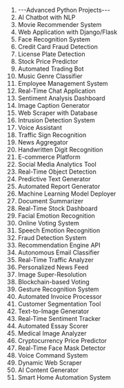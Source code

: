 1. ---Advanced Python Projects---
2. AI Chatbot with NLP
3. Movie Recommender System
4. Web Application with Django/Flask
5. Face Recognition System
6. Credit Card Fraud Detection
7. License Plate Detection
8. Stock Price Predictor
9. Automated Trading Bot
10. Music Genre Classifier
11. Employee Management System
12. Real-Time Chat Application
13. Sentiment Analysis Dashboard
14. Image Caption Generator
15. Web Scraper with Database
16. Intrusion Detection System
17. Voice Assistant
18. Traffic Sign Recognition
19. News Aggregator
20. Handwritten Digit Recognition
21. E-commerce Platform
22. Social Media Analytics Tool
23. Real-Time Object Detection
24. Predictive Text Generator
25. Automated Report Generator
26. Machine Learning Model Deployer
27. Document Summarizer
28. Real-Time Stock Dashboard
29. Facial Emotion Recognition
30. Online Voting System
31. Speech Emotion Recognition
32. Fraud Detection System
33. Recommendation Engine API
34. Autonomous Email Classifier
35. Real-Time Traffic Analyzer
36. Personalized News Feed
37. Image Super-Resolution
38. Blockchain-based Voting
39. Gesture Recognition System
40. Automated Invoice Processor
41. Customer Segmentation Tool
42. Text-to-Image Generator
43. Real-Time Sentiment Tracker
44. Automated Essay Scorer
45. Medical Image Analyzer
46. Cryptocurrency Price Predictor
47. Real-Time Face Mask Detector
48. Voice Command System
49. Dynamic Web Scraper
50. AI Content Generator
51. Smart Home Automation System
